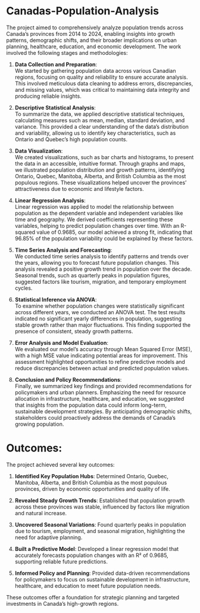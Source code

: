 # Canadas-Population-Analysis

The project aimed to comprehensively analyze population trends across Canada’s provinces from 2014 to 2024, enabling insights into growth patterns, demographic shifts, and their broader implications on urban planning, healthcare, education, and economic development. The work involved the following stages and methodologies:

1. **Data Collection and Preparation**:  
   We started by gathering population data across various Canadian regions, focusing on quality and reliability to ensure accurate analysis. This involved meticulous data cleaning to address errors, discrepancies, and missing values, which was critical to maintaining data integrity and producing reliable insights.

2. **Descriptive Statistical Analysis**:  
   To summarize the data, we applied descriptive statistical techniques, calculating measures such as mean, median, standard deviation, and variance. This provided a clear understanding of the data’s distribution and variability, allowing us to identify key characteristics, such as Ontario and Quebec’s high population counts.

3. **Data Visualization**:  
   We created visualizations, such as bar charts and histograms, to present the data in an accessible, intuitive format. Through graphs and maps, we illustrated population distribution and growth patterns, identifying Ontario, Quebec, Manitoba, Alberta, and British Columbia as the most populous regions. These visualizations helped uncover the provinces’ attractiveness due to economic and lifestyle factors.

4. **Linear Regression Analysis**:  
   Linear regression was applied to model the relationship between population as the dependent variable and independent variables like time and geography. We derived coefficients representing these variables, helping to predict population changes over time. With an R-squared value of 0.9685, our model achieved a strong fit, indicating that 96.85% of the population variability could be explained by these factors.

5. **Time Series Analysis and Forecasting**:  
   We conducted time series analysis to identify patterns and trends over the years, allowing you to forecast future population changes. This analysis revealed a positive growth trend in population over the decade. Seasonal trends, such as quarterly peaks in population figures, suggested factors like tourism, migration, and temporary employment cycles.

6. **Statistical Inference via ANOVA**:  
   To examine whether population changes were statistically significant across different years, we conducted an ANOVA test. The test results indicated no significant yearly differences in population, suggesting stable growth rather than major fluctuations. This finding supported the presence of consistent, steady growth patterns.

7. **Error Analysis and Model Evaluation**:  
   We evaluated our model’s accuracy through Mean Squared Error (MSE), with a high MSE value indicating potential areas for improvement. This assessment highlighted opportunities to refine predictive models and reduce discrepancies between actual and predicted population values.

8. **Conclusion and Policy Recommendations**:  
   Finally, we summarized key findings and provided recommendations for policymakers and urban planners. Emphasizing the need for resource allocation in infrastructure, healthcare, and education, we suggested that insights from the population data could inform long-term, sustainable development strategies. By anticipating demographic shifts, stakeholders could proactively address the demands of Canada’s growing population.

# Outcomes:
The project achieved several key outcomes:

1. **Identified Key Population Hubs**: Determined Ontario, Quebec, Manitoba, Alberta, and British Columbia as the most populous provinces, driven by economic opportunities and quality of life.

2. **Revealed Steady Growth Trends**: Established that population growth across these provinces was stable, influenced by factors like migration and natural increase.

3. **Uncovered Seasonal Variations**: Found quarterly peaks in population due to tourism, employment, and seasonal migration, highlighting the need for adaptive planning.

4. **Built a Predictive Model**: Developed a linear regression model that accurately forecasts population changes with an R² of 0.9685, supporting reliable future predictions.

5. **Informed Policy and Planning**: Provided data-driven recommendations for policymakers to focus on sustainable development in infrastructure, healthcare, and education to meet future population needs. 

These outcomes offer a foundation for strategic planning and targeted investments in Canada’s high-growth regions.
